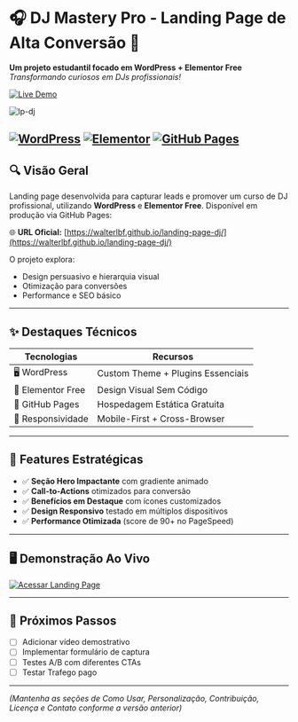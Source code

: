 # 🎧 DJ Mastery Pro - Landing Page de Alta Conversão 🚀

**Um projeto estudantil focado em WordPress + Elementor Free**  
*Transformando curiosos em DJs profissionais!*

[![Live Demo](https://img.shields.io/badge/-Acesse_agora!-FF4E00?style=for-the-badge&logo=wordpress&logoColor=white)](https://walterlbf.github.io/landing-page-dj/)

![lp-dj](https://github.com/user-attachments/assets/28bb79f1-1568-4d63-9e8f-fac539434025)

[![WordPress](https://img.shields.io/badge/WordPress-21759B?style=flat-square&logo=wordpress&logoColor=white)](https://wordpress.org)
[![Elementor](https://img.shields.io/badge/Elementor-9146FF?style=flat-square&logo=elementor&logoColor=white)](https://elementor.com)
[![GitHub Pages](https://img.shields.io/badge/GitHub_Pages-181717?style=flat-square&logo=github&logoColor=white)](https://pages.github.com)
---

## 🔍 **Visão Geral**
Landing page desenvolvida para capturar leads e promover um curso de DJ profissional, utilizando **WordPress** e **Elementor Free**. Disponível em produção via GitHub Pages:

🌐 **URL Oficial:** [https://walterlbf.github.io/landing-page-dj/](https://walterlbf.github.io/landing-page-dj/)

O projeto explora:
- Design persuasivo e hierarquia visual
- Otimização para conversões
- Performance e SEO básico

---

## ✨ **Destaques Técnicos**
| **Tecnologias**         | **Recursos**                             |
|-------------------------|------------------------------------------|
| 🖥️ WordPress            | Custom Theme + Plugins Essenciais        |
| 🎨 Elementor Free        | Design Visual Sem Código                 |
| 🚀 GitHub Pages          | Hospedagem Estática Gratuita             |
| 📱 Responsividade        | Mobile-First + Cross-Browser             |

---

## 🎯 **Features Estratégicas**
- ✅ **Seção Hero Impactante** com gradiente animado
- ✅ **Call-to-Actions** otimizados para conversão
- ✅ **Benefícios em Destaque** com ícones customizados
- ✅ **Design Responsivo** testado em múltiplos dispositivos
- ✅ **Performance Otimizada** (score de 90+ no PageSpeed)

---

## 🖥️ **Demonstração Ao Vivo**
[![Acessar Landing Page](https://img.shields.io/badge/-CLIQUE_AQUI_PARA_TESTAR-FF4E00?style=for-the-badge&logo=google-chrome&logoColor=white)](https://walterlbf.github.io/landing-page-dj/)

---

## 📌 **Próximos Passos**
- [ ] Adicionar vídeo demostrativo
- [ ] Implementar formulário de captura
- [ ] Testes A/B com diferentes CTAs
- [ ] Testar Trafego pago

---

*(Mantenha as seções de Como Usar, Personalização, Contribuição, Licença e Contato conforme a versão anterior)*
